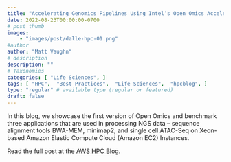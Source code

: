 ```yaml
---
title: "Accelerating Genomics Pipelines Using Intel’s Open Omics Acceleration Framework on AWS"
date: 2022-08-23T00:00:00-0700
# post thumb
images:
    - "images/post/dalle-hpc-01.png"
#author
author: "Matt Vaughn"
# description
description: ""
# Taxonomies
categories: [ "Life Sciences", ]
tags: [ "HPC",  "Best Practices",  "Life Sciences",  "hpcblog", ]
type: "regular" # available type (regular or featured)
draft: false
---
```


In this blog, we showcase the first version of Open Omics and benchmark three applications that are used in processing NGS data – sequence alignment tools BWA-MEM, minimap2, and single cell ATAC-Seq on Xeon-based Amazon Elastic Compute Cloud (Amazon EC2) Instances.

Read the full post at the [AWS HPC Blog](https://aws.amazon.com/blogs/hpc/accelerating-genomics-pipelines-using-intel-open-omics-on-aws/).
